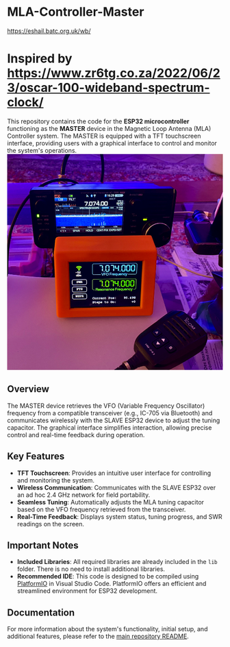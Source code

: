 
# MLA-Controller-Master
https://eshail.batc.org.uk/wb/

# Inspired by https://www.zr6tg.co.za/2022/06/23/oscar-100-wideband-spectrum-clock/



This repository contains the code for the **ESP32 microcontroller** functioning as the **MASTER** device in the Magnetic Loop Antenna (MLA) Controller system. The MASTER is equipped with a TFT touchscreen interface, providing users with a graphical interface to control and monitor the system's operations.
![Alt Text](https://raw.githubusercontent.com/HB9IIU/Magnetic-Loop-Antenna-Controller/main/MLA-Controller-Master/doc/Misc/MASTER.png)

## Overview

The MASTER device retrieves the VFO (Variable Frequency Oscillator) frequency from a compatible transceiver (e.g., IC-705 via Bluetooth) and communicates wirelessly with the SLAVE ESP32 device to adjust the tuning capacitor. The graphical interface simplifies interaction, allowing precise control and real-time feedback during operation.

## Key Features

- **TFT Touchscreen**: Provides an intuitive user interface for controlling and monitoring the system.
- **Wireless Communication**: Communicates with the SLAVE ESP32 over an ad hoc 2.4 GHz network for field portability.
- **Seamless Tuning**: Automatically adjusts the MLA tuning capacitor based on the VFO frequency retrieved from the transceiver.
- **Real-Time Feedback**: Displays system status, tuning progress, and SWR readings on the screen.

## Important Notes

- **Included Libraries**: All required libraries are already included in the `lib` folder. There is no need to install additional libraries.
- **Recommended IDE**: This code is designed to be compiled using [PlatformIO](https://platformio.org/) in Visual Studio Code. PlatformIO offers an efficient and streamlined environment for ESP32 development.

## Documentation

For more information about the system's functionality, initial setup, and additional features, please refer to the [main repository README](https://github.com/HB9IIU/Magnetic-Loop-Antenna-Controller/tree/main).
